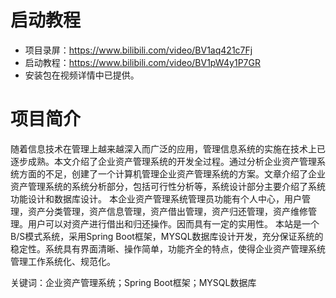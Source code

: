 # 启动教程

- 项目录屏：https://www.bilibili.com/video/BV1aq421c7Fj
- 启动教程：https://www.bilibili.com/video/BV1pW4y1P7GR
- 安装包在视频详情中已提供。

# 项目简介
随着信息技术在管理上越来越深入而广泛的应用，管理信息系统的实施在技术上已逐步成熟。本文介绍了企业资产管理系统的开发全过程。通过分析企业资产管理系统方面的不足，创建了一个计算机管理企业资产管理系统的方案。文章介绍了企业资产管理系统的系统分析部分，包括可行性分析等，系统设计部分主要介绍了系统功能设计和数据库设计。
本企业资产管理系统管理员功能有个人中心，用户管理，资产分类管理，资产信息管理，资产借出管理，资产归还管理，资产维修管理。用户可以对资产进行借出和归还操作。因而具有一定的实用性。
本站是一个B/S模式系统，采用Spring Boot框架，MYSQL数据库设计开发，充分保证系统的稳定性。系统具有界面清晰、操作简单，功能齐全的特点，使得企业资产管理系统管理工作系统化、规范化。

关键词：企业资产管理系统；Spring Boot框架；MYSQL数据库
